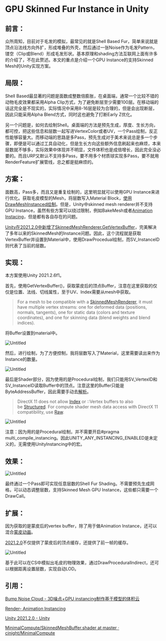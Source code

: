 # GPU Skinned Fur Instance in Unity

## 前言：

众所周知，目前对于毛发的模拟，最常见的就是Shell Based Fur，简单来说就是顶点沿法线方向外扩，形成堆叠的外壳，然后通过一张Noise作为毛发Pattern，镂空（Clip或Blend）形成毛发形状。基本原理和shading方法互联网上面有许多的介绍了，不在此赘述。本文的重点是介绍一个GPU Instance的支持Skinned Mesh的Unity实现方案。

## 局限：

Shell Based最显著的问题是面数成整数倍膨胀，在桌面端，通常一个比较不错的动物毛皮效果都采用Alpha Clip方式，为了避免断层至少需要100层。在移动端的话这完全是不现实的，实际情况中采用8-16层是较为合理的，但是会出现断层，因此只能采用Alpha Blend方式，同时这也避免了打断Early Z优化。

另一个问题是，如何去绘制Shell。桌面端的方法是预先生成，厚度、生长方向，都可控，把这些信息和层数一起写进VertexColor或者UV，一个Pass绘制，反正性能够容量大。而移动端的思路是多Pass，预先生成对于美术来说总是多一个步骤，即便是可以通过工具自动化，但是生长方向这些额外信息刷起来也麻烦，本来层数就不够多，实际效果中体现并不明显，文件体积也是成倍增长，因此完全没必要的。而且URP又默认不支持多Pass，要不用多个材质球实现多Pass，要不就用RenderFeature扩展管线，总之都是挺麻烦的。

## 方案：

面数高，Pass多，而且又是重复绘制的，这里明显就可以使用GPU Instance来进行优化。获取毛皮模型的Mesh，将层数写入Material Block，[使用DrawMeshInstanced绘制](https://www.notion.so/GPU-Skinned-Fur-Instance-in-Unity-2b6f2320dbcc43bc850218f92d43f6b7)。但是，Unity中skinned mesh renderer并不支持GPU Instance，虽然有些方案可以绕过限制，例如BakeMesh或者[Animation Instacing](https://www.notion.so/GPU-Skinned-Fur-Instance-in-Unity-2b6f2320dbcc43bc850218f92d43f6b7)，但是都有各自存在的问题。

[Unity在2021.2.0中新增了SkinnedMeshRenderer.GetVertexBuffer](https://www.notion.so/GPU-Skinned-Fur-Instance-in-Unity-2b6f2320dbcc43bc850218f92d43f6b7)，完美解决了多年以来的SkinnedMesh的Instance问题。因此，这个流程就是获取VertexBuffer并设置到Material中，使用DrawProcedual绘制，而SV_InstanceID则代表了当前的层数。

## 实现：

本方案使用Unity 2021.2.6f1。

首先，使用GetVertexBuffer()，获取蒙皮后的顶点Buffer，注意在这里获取的仅仅是位置、法线、切线属性，至于UV、Index需要从mesh中获取。

> For a mesh to be compatible with a [SkinnedMeshRenderer](https://docs.unity3d.com/2022.1/Documentation/ScriptReference/SkinnedMeshRenderer.html), it must have multiple vertex streams: one for deformed data (positions, normals, tangents), one for static data (colors and texture coordinates), and one for skinning data (blend weights and blend indices).
>  

将Buffer设置到material中。

![Untitled](https://github.com/TienAska/tienaska.github.io/raw/master/assets/images/GPU-Skinned-Fur-Instance-in-Unity/Untitled.png)

然后，进行绘制，为了方便控制，我将层数写入了Material，这里需要读出来作为Instance的数量。

![Untitled](https://github.com/TienAska/tienaska.github.io/raw/master/assets/images/GPU-Skinned-Fur-Instance-in-Unity/Untitled%201.png)

最后是Shader部分，因为使用的是Procedural绘制，我们只能用SV_VertexID和SV_InstanceID读取Buffer中的顶点。注意这里的Buffer只能是ByteAddressBuffer，因此需要手动去[解析](https://www.notion.so/GPU-Skinned-Fur-Instance-in-Unity-2b6f2320dbcc43bc850218f92d43f6b7)。

> DirectX 11 does not allow [Index](https://docs.unity3d.com/2022.1/Documentation/ScriptReference/GraphicsBuffer.Index.html) or ::Vertex buffers to also be [Structured](https://docs.unity3d.com/2022.1/Documentation/ScriptReference/GraphicsBuffer.Structured.html). For compute shader mesh data access with DirectX 11 compatibility, use [Raw](https://docs.unity3d.com/2022.1/Documentation/ScriptReference/GraphicsBuffer.Raw.html).
>  

![Untitled](https://github.com/TienAska/tienaska.github.io/raw/master/assets/images/GPU-Skinned-Fur-Instance-in-Unity/Untitled%202.png)

注意：因为用的是Procedural绘制，并不需要开启#pragma multi_compile_instancing。因此UNITY_ANY_INSTANCING_ENABLED是未定义的，无需使用UnityInstancing中的宏。

## 效果：

![Untitled](https://github.com/TienAska/tienaska.github.io/raw/master/assets/images/GPU-Skinned-Fur-Instance-in-Unity/Untitled%203.png)

最终通过一个Pass即可实现任意层数的Shell Fur Shading。不需要预先生成网格，可以动态调整层数，支持Skinned Mesh GPU Instance，这些都只需要一个DrawCall。

## 扩展：

因为获取的是蒙皮后的vertex buffer，除了用于做Animation Instance，还可以混合[蒙皮动画](https://www.youtube.com/watch?v=IDRDA-Q8LuY)。

[2021.2.0](https://docs.unity3d.com/2022.1/Documentation/ScriptReference/SkinnedMeshRenderer.html)不仅提供了蒙皮后的顶点缓存，还提供了前一帧的缓存。

![Untitled](https://github.com/TienAska/tienaska.github.io/raw/master/assets/images/GPU-Skinned-Fur-Instance-in-Unity/Untitled%204.png)

基于此可以在CS中模拟出毛皮的物理效果，通过DrawProceduralIndirect，还可以根据距离设置层数，实现自动LOD。

## 引用：

[Bump Noise Cloud - 3D噪点+GPU instancing制作基于模型的体积云](http://walkingfat.com/bump-noise-cloud-3d%e5%99%aa%e7%82%b9gpu-instancing%e5%88%b6%e4%bd%9c%e5%9f%ba%e4%ba%8e%e6%a8%a1%e5%9e%8b%e7%9a%84%e4%bd%93%e7%a7%af%e4%ba%91/)

[Render- Animation Instancing](https://zhuanlan.zhihu.com/p/36896547)

[Unity 2021.2.0 - Unity](https://unity3d.com/unity/whats-new/2021.2.0#:~:text=between%20color%20spaces.-,Graphics,-%3A%20You%20can%20now)

[MinimalCompute/SkinnedMeshBuffer.shader at master · cinight/MinimalCompute](https://github.com/cinight/MinimalCompute/blob/master/Assets/SkinnedMeshBuffer/SkinnedMeshBuffer.shader)

